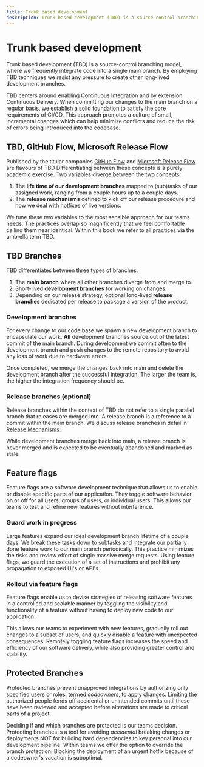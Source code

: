 ```yaml
---
title: Trunk based development
description: Trunk based development (TBD) is a source-control branching model, where we frequently integrate code into a single main branch. By employing TBD techniques we resist any pressure to create other long-lived development branches.
---
```


# Trunk based development

Trunk based development (TBD) is a source-control branching model, where we frequently integrate code into a single main branch. By employing TBD techniques we resist any pressure to create other long-lived development branches.

TBD centers around enabling Continuous Integration and by extension Continuous Delivery. When committing our changes to the main branch on a regular basis, we establish a solid foundation to satisfy the core requirements of CI/CD. This approach promotes a culture of small, incremental changes which can help minimize conflicts and reduce the risk of errors being introduced into the codebase.

## TBD, GitHub Flow, Microsoft Release Flow

Published by the titular companies [GitHub Flow](https://docs.github.com/en/get-started/quickstart/github-flow) and [Microsoft Release Flow](https://devblogs.microsoft.com/devops/release-flow-how-we-do-branching-on-the-vsts-team/) are flavours of TBD Differentiating between these concepts is a purely academic exercise. Two variables diverge between the two concepts:

1. The **life time of our development branches** mapped to (sub)tasks of our assigned work, ranging from a couple hours up to a couple days.
2. The **release mechanisms** defined to kick off our release procedure and how we deal with hotfixes of live versions.

We tune these two variables to the most sensible approach for our teams needs. The practices overlap so magnificently that we feel comfortable calling them near identical. Within this book we refer to all practices via the umbrella term TBD.

## TBD Branches

TBD differentiates between three types of branches.

1. The **main branch** where all other branches diverge from and merge to.
2. Short-lived **development branches** for working on changes.
3. Depending on our release strategy, optional long-lived **release branches** dedicated per release to package a version of the product.

### Development branches

For every change to our code base we spawn a new development branch to encapsulate our work. **All** development branches source out of the latest commit of the main branch. During development we commit often to the development branch and push changes to the remote repository to avoid any loss of work due to hardware errors.

Once completed, we merge the changes back into main and delete the development branch after the successful integration. The larger the team is, the higher the integration frequency should be.

### Release branches (optional)

Release branches within the context of TBD do not refer to a single parallel branch that releases are merged into. A release branch is a reference to a commit within the main branch. We discuss release branches in detail in [Release Mechanisms]().

While development branches merge back into main, a release branch is never merged and is expected to be <!-- vale write-good.Weasel = NO -->eventually<!-- vale write-good.Weasel = YES --> abandoned and marked as stale.

## Feature flags

Feature flags are a software development technique that allows us to enable or disable specific parts of our application. They toggle software behavior on or off for all users, groups of users, or individual users. This allows our teams to test and refine new features without interference.

### Guard work in progress

Large features expand our ideal development branch lifetime of a couple days. We break these tasks down to subtasks and integrate our partially done feature work to our main branch periodically. This practice minimizes the risks and review effort of single massive merge requests. Using feature flags, we guard the execution of a set of instructions and prohibit any propagation to exposed UI's or API's.

<!-- vale Vale.Terms = NO -->
### Rollout via feature flags
<!-- vale Vale.Terms = YES -->

Feature flags enable us to devise strategies of releasing software features in a controlled and scalable manner by toggling the visibility and functionality of a feature without having to deploy new code to our application .

This allows our teams to experiment with new features, gradually roll out changes to a subset of users, and quickly disable a feature with unexpected consequences. Remotely toggling feature flags increases the speed and efficiency of our software delivery, while also providing greater control and stability.

## Protected Branches

Protected branches prevent unapproved integrations by authorizing <!-- vale write-good.Weasel = NO -->only<!-- vale write-good.Weasel = YES --> specified users or roles, termed *codeowners*, to apply changes. Limiting the authorized people fends off accidental or unintended commits until these have been reviewed and accepted before alterations are made to critical parts of a project.

Deciding if and which branches are protected is our teams decision. Protecting branches is a tool for avoiding *accidental* breaking changes or deployments NOT for building hard dependencies to key personal into our development pipeline. Within teams we offer the option to override the branch protection. Blocking the deployment of an urgent hotfix because of a codeowner's vacation is suboptimal.
